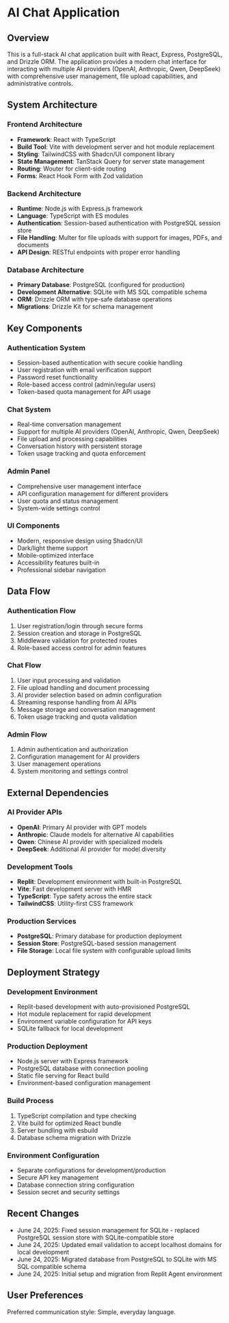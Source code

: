 # AI Chat Application

## Overview

This is a full-stack AI chat application built with React, Express, PostgreSQL, and Drizzle ORM. The application provides a modern chat interface for interacting with multiple AI providers (OpenAI, Anthropic, Qwen, DeepSeek) with comprehensive user management, file upload capabilities, and administrative controls.

## System Architecture

### Frontend Architecture
- **Framework**: React with TypeScript
- **Build Tool**: Vite with development server and hot module replacement
- **Styling**: TailwindCSS with Shadcn/UI component library
- **State Management**: TanStack Query for server state management
- **Routing**: Wouter for client-side routing
- **Forms**: React Hook Form with Zod validation

### Backend Architecture
- **Runtime**: Node.js with Express.js framework
- **Language**: TypeScript with ES modules
- **Authentication**: Session-based authentication with PostgreSQL session store
- **File Handling**: Multer for file uploads with support for images, PDFs, and documents
- **API Design**: RESTful endpoints with proper error handling

### Database Architecture
- **Primary Database**: PostgreSQL (configured for production)
- **Development Alternative**: SQLite with MS SQL compatible schema
- **ORM**: Drizzle ORM with type-safe database operations
- **Migrations**: Drizzle Kit for schema management

## Key Components

### Authentication System
- Session-based authentication with secure cookie handling
- User registration with email verification support
- Password reset functionality
- Role-based access control (admin/regular users)
- Token-based quota management for API usage

### Chat System
- Real-time conversation management
- Support for multiple AI providers (OpenAI, Anthropic, Qwen, DeepSeek)
- File upload and processing capabilities
- Conversation history with persistent storage
- Token usage tracking and quota enforcement

### Admin Panel
- Comprehensive user management interface
- API configuration management for different providers
- User quota and status management
- System-wide settings control

### UI Components
- Modern, responsive design using Shadcn/UI
- Dark/light theme support
- Mobile-optimized interface
- Accessibility features built-in
- Professional sidebar navigation

## Data Flow

### Authentication Flow
1. User registration/login through secure forms
2. Session creation and storage in PostgreSQL
3. Middleware validation for protected routes
4. Role-based access control for admin features

### Chat Flow
1. User input processing and validation
2. File upload handling and document processing
3. AI provider selection based on admin configuration
4. Streaming response handling from AI APIs
5. Message storage and conversation management
6. Token usage tracking and quota validation

### Admin Flow
1. Admin authentication and authorization
2. Configuration management for AI providers
3. User management operations
4. System monitoring and settings control

## External Dependencies

### AI Provider APIs
- **OpenAI**: Primary AI provider with GPT models
- **Anthropic**: Claude models for alternative AI capabilities
- **Qwen**: Chinese AI provider with specialized models
- **DeepSeek**: Additional AI provider for model diversity

### Development Tools
- **Replit**: Development environment with built-in PostgreSQL
- **Vite**: Fast development server with HMR
- **TypeScript**: Type safety across the entire stack
- **TailwindCSS**: Utility-first CSS framework

### Production Services
- **PostgreSQL**: Primary database for production deployment
- **Session Store**: PostgreSQL-based session management
- **File Storage**: Local file system with configurable upload limits

## Deployment Strategy

### Development Environment
- Replit-based development with auto-provisioned PostgreSQL
- Hot module replacement for rapid development
- Environment variable configuration for API keys
- SQLite fallback for local development

### Production Deployment
- Node.js server with Express framework
- PostgreSQL database with connection pooling
- Static file serving for React build
- Environment-based configuration management

### Build Process
1. TypeScript compilation and type checking
2. Vite build for optimized React bundle
3. Server bundling with esbuild
4. Database schema migration with Drizzle

### Environment Configuration
- Separate configurations for development/production
- Secure API key management
- Database connection string configuration
- Session secret and security settings

## Recent Changes
- June 24, 2025: Fixed session management for SQLite - replaced PostgreSQL session store with SQLite-compatible store
- June 24, 2025: Updated email validation to accept localhost domains for local development
- June 24, 2025: Migrated database from PostgreSQL to SQLite with MS SQL compatible schema
- June 24, 2025: Initial setup and migration from Replit Agent environment

## User Preferences

Preferred communication style: Simple, everyday language.